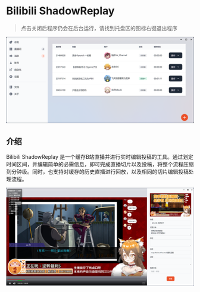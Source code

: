 # Bilibili ShadowReplay

> 点击关闭后程序仍会在后台运行，请找到托盘区的图标右键退出程序

![rooms](doc/rooms.png)

## 介绍

Bilibili ShadowReplay 是一个缓存B站直播并进行实时编辑投稿的工具。通过划定时间区间，并编辑简单的必需信息，即可完成直播切片以及投稿，将整个流程压缩到分钟级。同时，也支持对缓存的历史直播进行回放，以及相同的切片编辑投稿处理流程。

![clip](doc/clip.png)
